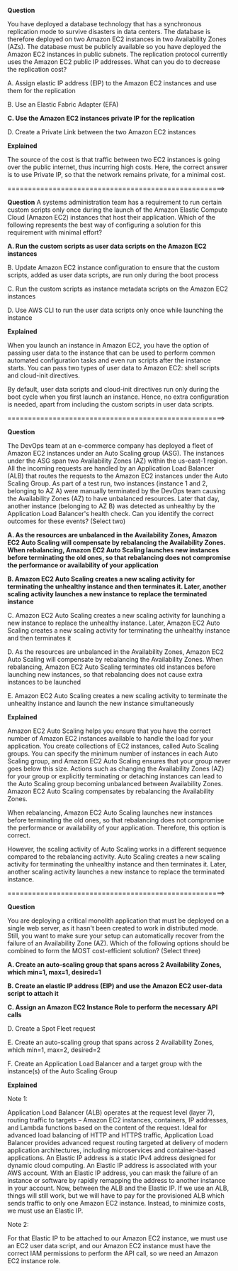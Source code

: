 **Question**

You have deployed a database technology that has a synchronous replication mode to survive disasters in data centers. The database is therefore deployed on two Amazon EC2 instances in two Availability Zones (AZs). The database must be publicly available so you have deployed the Amazon EC2 instances in public subnets. The replication protocol currently uses the Amazon EC2 public IP addresses.
What can you do to decrease the replication cost?

A. Assign elastic IP address (EIP) to the Amazon EC2 instances and use them for the replication

B. Use an Elastic Fabric Adapter (EFA)

**C. Use the Amazon EC2 instances private IP for the replication**

D. Create a Private Link between the two Amazon EC2 instances

**Explained**

The source of the cost is that traffic between two EC2 instances is going over the public internet, thus incurring high costs. Here, the correct answer is to use Private IP, so that the network remains private, for a minimal cost.

=====================================================>

**Question**
A systems administration team has a requirement to run certain custom scripts only once during the launch of the Amazon Elastic Compute Cloud (Amazon EC2) instances that host their application.
Which of the following represents the best way of configuring a solution for this requirement with minimal effort?

**A. Run the custom scripts as user data scripts on the Amazon EC2 instances**

B. Update Amazon EC2 instance configuration to ensure that the custom scripts, added as user data scripts, are run only during the boot process 

C. Run the custom scripts as instance metadata scripts on the Amazon EC2 instances

D. Use AWS CLI to run the user data scripts only once while launching the instance

**Explained**

When you launch an instance in Amazon EC2, you have the option of passing user data to the instance that can be used to perform common automated configuration tasks and even run scripts after the instance starts. You can pass two types of user data to Amazon EC2: shell scripts and cloud-init directives.

By default, user data scripts and cloud-init directives run only during the boot cycle when you first launch an instance. Hence, no extra configuration is needed, apart from including the custom scripts in user data scripts.

=====================================================>

**Question**

The DevOps team at an e-commerce company has deployed a fleet of Amazon EC2 instances under an Auto Scaling group (ASG). The instances under the ASG span two Availability Zones (AZ) within the us-east-1 region. All the incoming requests are handled by an Application Load Balancer (ALB) that routes the requests to the Amazon EC2 instances under the Auto Scaling Group. As part of a test run, two instances (instance 1 and 2, belonging to AZ A) were manually terminated by the DevOps team causing the Availability Zones (AZ) to have unbalanced resources. Later that day, another instance (belonging to AZ B) was detected as unhealthy by the Application Load Balancer's health check.
Can you identify the correct outcomes for these events? (Select two)

**A. As the resources are unbalanced in the Availability Zones, Amazon EC2 Auto Scaling will compensate by rebalancing the Availability Zones. When rebalancing, Amazon EC2 Auto Scaling launches new instances before terminating the old ones, so that rebalancing does not compromise the performance or availability of your application**

**B. Amazon EC2 Auto Scaling creates a new scaling activity for terminating the unhealthy instance and then terminates it. Later, another scaling activity launches a new instance to replace the terminated instance**

C. Amazon EC2 Auto Scaling creates a new scaling activity for launching a new instance to replace the unhealthy instance. Later, Amazon EC2 Auto Scaling creates a new scaling activity for terminating the unhealthy instance and then terminates it

D. As the resources are unbalanced in the Availability Zones, Amazon EC2 Auto Scaling will compensate by rebalancing the Availability Zones. When rebalancing, Amazon EC2 Auto Scaling terminates old instances before launching new instances, so that rebalancing does not cause extra instances to be launched

E. Amazon EC2 Auto Scaling creates a new scaling activity to terminate the unhealthy instance and launch the new instance simultaneously

**Explained**

Amazon EC2 Auto Scaling helps you ensure that you have the correct number of Amazon EC2 instances available to handle the load for your application. You create collections of EC2 instances, called Auto Scaling groups. You can specify the minimum number of instances in each Auto Scaling group, and Amazon EC2 Auto Scaling ensures that your group never goes below this size. Actions such as changing the Availability Zones (AZ) for your group or explicitly terminating or detaching instances can lead to the Auto Scaling group becoming unbalanced between Availability Zones. Amazon EC2 Auto Scaling compensates by rebalancing the Availability Zones.

When rebalancing, Amazon EC2 Auto Scaling launches new instances before terminating the old ones, so that rebalancing does not compromise the performance or availability of your application. Therefore, this option is correct.

However, the scaling activity of Auto Scaling works in a different sequence compared to the rebalancing activity. Auto Scaling creates a new scaling activity for terminating the unhealthy instance and then terminates it. Later, another scaling activity launches a new instance to replace the terminated instance.

=====================================================>

**Question**

You are deploying a critical monolith application that must be deployed on a single web server, as it hasn't been created to work in distributed mode. Still, you want to make sure your setup can automatically recover from the failure of an Availability Zone (AZ).
Which of the following options should be combined to form the MOST cost-efficient solution? (Select three)

**A. Create an auto-scaling group that spans across 2 Availability Zones, which min=1, max=1, desired=1**

**B. Create an elastic IP address (EIP) and use the Amazon EC2 user-data script to attach it**

**C. Assign an Amazon EC2 Instance Role to perform the necessary API calls**

D. Create a Spot Fleet request 

E. Create an auto-scaling group that spans across 2 Availability Zones, which min=1, max=2, desired=2

F. Create an Application Load Balancer and a target group with the instance(s) of the Auto Scaling Group

**Explained**

Note 1:

Application Load Balancer (ALB) operates at the request level (layer 7), routing traffic to targets – Amazon EC2 instances, containers, IP addresses, and Lambda functions based on the content of the request. Ideal for advanced load balancing of HTTP and HTTPS traffic, Application Load Balancer provides advanced request routing targeted at delivery of modern application architectures, including microservices and container-based applications.
An Elastic IP address is a static IPv4 address designed for dynamic cloud computing. An Elastic IP address is associated with your AWS account. With an Elastic IP address, you can mask the failure of an instance or software by rapidly remapping the address to another instance in your account.
Now, between the ALB and the Elastic IP. If we use an ALB, things will still work, but we will have to pay for the provisioned ALB which sends traffic to only one Amazon EC2 instance. Instead, to minimize costs, we must use an Elastic IP.

Note 2:

For that Elastic IP to be attached to our Amazon EC2 instance, we must use an EC2 user data script, and our Amazon EC2 instance must have the correct IAM permissions to perform the API call, so we need an Amazon EC2 instance role.
